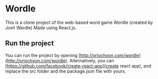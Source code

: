 # Wordle

This is a clone project of the web-based word game Wordle (created by Josh Wardle) Made using React.js.

## Run the project

You can run the project by opening [http://oriochyon.com/wordle](http://oriochyon.com/wordle). 
Alternatively, you can [https://github.com/facebook/create-react-app](create react app), and replace the src folder and the package.json file with yours.
